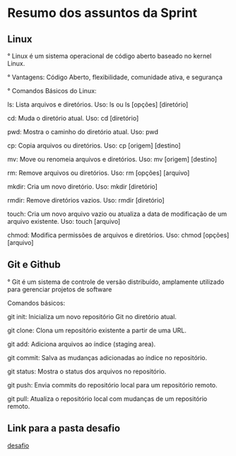 # Resumo dos assuntos da Sprint
## Linux
° Linux é um sistema operacional de código aberto baseado no kernel Linux.

° Vantagens:
Código Aberto, flexibilidade, comunidade ativa, e segurança

° Comandos Básicos do Linux:

ls: Lista arquivos e diretórios.
Uso: ls ou ls [opções] [diretório]

cd: Muda o diretório atual.
Uso: cd [diretório]

pwd: Mostra o caminho do diretório atual.
Uso: pwd

cp: Copia arquivos ou diretórios.
Uso: cp [origem] [destino]


mv: Move ou renomeia arquivos e diretórios.
Uso: mv [origem] [destino]

rm: Remove arquivos ou diretórios.
Uso: rm [opções] [arquivo]

mkdir: Cria um novo diretório.
Uso: mkdir [diretório]

rmdir: Remove diretórios vazios.
Uso: rmdir [diretório]

touch: Cria um novo arquivo vazio ou atualiza a data de modificação de um arquivo existente.
Uso: touch [arquivo]

chmod: Modifica permissões de arquivos e diretórios.
Uso: chmod [opções] [arquivo]

## Git e Github
° Git é um sistema de controle de versão distribuído, amplamente utilizado para gerenciar projetos de software

Comandos básicos:

git init: Inicializa um novo repositório Git no diretório atual.

git clone: Clona um repositório existente a partir de uma URL.

git add: Adiciona arquivos ao índice (staging area).

git commit: Salva as mudanças adicionadas ao índice no repositório.

git status: Mostra o status dos arquivos no repositório.

git push: Envia commits do repositório local para um repositório remoto.

git pull: Atualiza o repositório local com mudanças de um repositório remoto.


## Link para a pasta desafio
[desafio](https://github.com/grazysb/Programa_de_Bolsas_Compass-UOL/blob/dc432d31d027f790972d3fb5a454cfde6f8049f2/desafio_s1.md)
